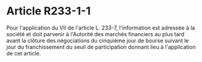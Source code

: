 # Article R233-1-1

Pour l'application du VII de l'article L. 233-7, l'information est adressée à la société et doit parvenir à l'Autorité des marchés financiers au plus tard avant la clôture des négociations du cinquième jour de bourse suivant le jour du franchissement du seuil de participation donnant lieu à l'application de cet article.
